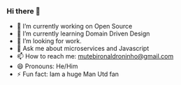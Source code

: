 ### Hi there 👋

<!--
**mutebironald/mutebironald** is a ✨ _special_ ✨ repository because its `README.md` (this file) appears on your GitHub profile.

-->


- 🔭 I’m currently working on Open Source
- 🌱 I’m currently learning Domain Driven Design
- 👯 I’m looking for work.
- 💬 Ask me about microservices and Javascript
- 📫 How to reach me: mutebironaldroninho@gmail.com
- 😄 Pronouns: He/Him
- ⚡ Fun fact: Iam a huge Man Utd fan

